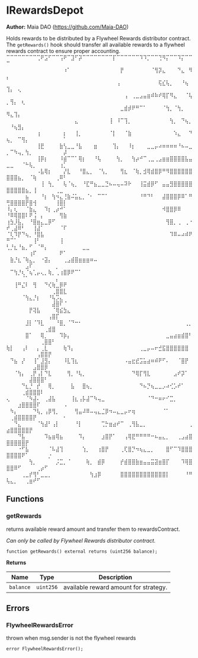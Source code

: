 # IRewardsDepot

**Author:**
Maia DAO (https://github.com/Maia-DAO)

Holds rewards to be distributed by a Flywheel Rewards distributor contract.
The `getRewards()` hook should transfer all available rewards to a
flywheel rewards contract to ensure proper accounting.
⠉⠉⠉⠉⠉⠉⠉⠉⢉⠟⣩⠋⠉⠉⢩⠟⠉⣹⠋⡽⠉⠉⠉⠉⠉⠉⠉⠉⡏⠉⠉⠉⠉⠉⠉⠹⠹⡉⠉⠉⢙⠻⡍⠉⠉⠹⡍⠉⠉⠉
⠀⠀⠀⠀⠀⠀⠀⠀⠀⠀⠀⠀⠀⠀⠀⠰⠁⠀⠀⠀⠀⠀⠀⠀⠀⠀⠀⠀⠀⠀⡟⠀⠀⠀⠀⠀⠀⠀⠈⢻⡽⣄⠀⠀⠀⠙⣄⠀⠻⡄⠀⠀⠀⠀⠀⠀⠀⠀⠀⠀⠀⠀⠀⠀⠀
⠀⠀⠀⠀⠀⠀⠀⠀⠀⠀⠀⠀⠀⠀⠀⠀⠀⠀⠀⠀⠀⠀⠀⠀⠀⠀⠀⠀⠀⢠⠀⠀⠀⠀⠀⠀⠀⠀⠀⠀⢯⣎⢧⡀⠀⠀⠘⢦⠀⢹⡄⠀⢄⠀⠀⠀⠀⠀⠀⠀⠀⠀⠀⠀⠀
⠀⠀⠀⠀⠀⠀⠀⠀⠀⠀⠀⠀⠀⠀⠀⠀⠀⠀⠀⠀⠀⠀⠀⠀⠀⠀⠀⠀⠀⠀⠀⢠⠀⢀⣀⣠⣤⣶⠾⠷⠞⢿⡏⠻⣄⠀⠀⠈⢧⡀⢻⡄⠀⢆⠀⠀⠀⠀⠀⠀⠀⠀⠀⠀⠀
⠀⠀⠀⠀⠀⠀⠀⠀⠀⠀⠀⠀⠀⠀⠀⠀⠀⠀⠀⠀⠀⠀⠀⠀⠀⠀⠀⠀⠀⠀⣀⣾⡾⠟⠛⠉⠁⠀⠀⠀⠀⠈⢳⡀⠈⢳⡀⠀⠀⠻⣄⢹⡄⠀⠀⠀⠀⠀⠀⠀⠀⠀⠀⠀⠀
⠀⠀⠀⠀⠀⠀⠀⠀⠀⠀⠀⠀⠀⠀⠀⠀⠀⠀⣄⠀⠀⠀⠀⠀⠀⠀⠀⢸⠀⠸⠉⢹⡀⠀⠀⠀⠀⠀⠀⠀⠀⠀⠀⢳⡀⠀⠙⢦⡀⠀⠘⢦⣻⡄⠀⠀⠀⠀⠀⠀⠀⠀⠀⠀⠀
⠀⠀⠀⠀⠀⠀⠀⠀⢰⠀⠀⠀⠀⠀⠀⡆⠀⠀⢸⡀⠀⠀⠀⠀⠀⠀⠀⠈⡇⠀⠀⠈⣷⠀⠀⠀⠀⠀⠀⠀⠀⠀⠀⠀⠱⣄⠀⠀⠙⢦⡀⠀⠉⢻⡄⠀⠀⠀⠀⠀⠀⠀⠀⠀⠁
⠀⠀⠀⠀⠀⠀⠀⠀⢸⣟⠀⠀⠀⠀⣷⢣⣀⣀⠘⣧⠀⠀⠀⣶⠀⠀⠀⠀⢹⡄⠀⠀⠸⡆⠀⠀⠀⣀⣀⡤⠴⠶⠶⠶⠶⠘⠦⠤⣀⡀⠉⠳⢤⡀⢳⡀⠀⠀⠀⠀⠀⠀⠀⠀⡼
⠀⠀⠀⠀⠀⠀⠀⠀⢸⡿⡆⠀⠀⠀⠸⣾⠉⠉⠁⢿⡆⠀⠀⠘⢧⠀⠀⠀⠀⢳⡀⠀⠀⢳⡴⠚⠉⢀⣀⢀⣠⣶⣶⣿⣿⣿⣿⣧⣤⣀⣀⠀⠀⠈⠓⢧⡀⠀⠀⠀⠀⠀⠀⢰⡁
⠀⠀⠀⠀⠀⠀⠀⠀⠠⣧⢿⡆⠀⠀⠀⡜⣇⠀⠀⠘⣿⣄⡀⠀⠈⢣⡀⠀⠀⠀⢻⣆⠀⠈⢷⡀⣺⢿⣾⣿⡿⠛⠻⣿⣿⣿⣿⣿⣿⣿⣿⣿⣦⡀⠀⠈⢷⠀⠀⠀⠀⠀⢀⠿⠃
⠀⠀⠀⠀⠀⠀⠀⠀⠀⢸⠀⢳⡀⠀⠀⢧⠈⢦⡀⠀⠘⣏⠛⣦⣀⣀⣙⠦⠤⢤⠤⠽⠗⠀⠀⢸⣭⣾⡿⠋⠀⣤⣤⣻⣿⣿⣿⣿⣿⣿⣿⣿⣿⣿⣦⡀⢸⠀⠀⠀⠀⠀⢀⣀⠀
⠀⠀⠀⠀⠀⣦⠀⠀⠀⠘⡆⠀⢳⠲⣄⢘⣷⠬⣥⣄⡀⠈⠂⠀⠉⠉⠁⠀⠀⠀⠀⠀⠀⠀⠀⠘⠛⠙⠃⠀⠀⣼⣿⣿⣿⡿⠿⠁⠛⢛⣿⣿⣿⣿⡟⣿⢺⠀⠀⠀⠀⠀⢸⣿⡇
⠸⡄⢆⠀⠀⠈⣷⣄⠀⠀⠹⡆⢀⡴⠚⠁⠀⠀⠀⠀⠀⠀⠀⠀⠀⠀⠀⠀⠀⠀⠀⠀⠀⠀⠀⠀⠀⠀⠀⠀⠀⠺⣿⣿⡿⠿⠀⠀⠀⠘⠿⢿⣿⣿⠇⠟⢨⠀⡄⠀⠀⠀⠀⢻⣷
⢰⣳⡸⣧⡀⠀⠘⣿⣶⣄⣀⡿⠋⠀⠀⠀⠀⠀⠀⠀⠀⠀⠀⠀⠀⠀⠀⠀⠀⠀⠀⠀⠀⠀⠀⠀⠀⠀⠀⠀⠀⠀⢻⣿⡀⢀⠀⢀⠐⠞⢀⣼⠿⠃⠀⠀⢸⣼⠁⠀⠀⠀⠀⠈⠏
⠈⢇⠹⡟⠙⢦⡀⠘⣿⣧⠀⠀⠀⠀⠀⠀⠀⠀⠀⠀⠀⠀⠀⠀⠀⠀⠀⠀⠀⠀⠀⠀⠀⠀⠀⠀⠀⠀⠀⠀⠀⠀⠀⠹⠿⠤⠴⠾⠟⠛⠉⠁⠀⠀⠀⠀⢸⠃⠀⠀⠀⠀⠀⢸⠀
⢃⡘⣆⠘⣦⡀⠋⠀⠈⠛⡄⠀⠀⠀⠀⠀⠀⠀⠀⠀⣀⣀⠀⠀⠀⠀⠀⠀⠀⠀⠀⠀⠀⠀⠀⠀⠀⠀⠀⠀⠀⠀⠀⠀⠀⠀⠀⠀⠀⠀⠀⠀⠀⠀⠀⢰⠏⠀⠀⠀⠀⠀⠀⠟⠁
⠀⣷⡘⣆⠈⢷⣄⡀⠀⠐⣽⡄⠀⠀⠀⢀⣠⣾⣿⣶⣶⣶⠶⠤⠀⠀⠀⠀⠀⠀⠀⠀⠀⠀⠀⠀⠀⠀⠀⠀⠀⠀⠀⠀⠀⠀⠀⠀⠀⠀⠀⠀⠀⠀⣠⠏⠀⠀⠀⠀⠀⠀⡀⠀⠀
⠀⠉⢳⡘⢆⠈⢦⢁⡤⢄⡀⢷⡀⢀⢰⣿⡿⠟⠉⠁⠀⠀⠀⠀⠀⠀⠀⠀⠀⠀⠀⠀⠀⠀⠀⠀⠀⠀⠀⠀⠀⠀⠀⠀⠀⠀⠀⠀⠀⠀⠀⠀⠀⠈⠁⠀⠀⠀⠀⠀⠀⠀⡄⠀⠀
⠀⠀⢸⠛⣌⠇⠀⢻⠀⠀⠙⢎⢷⣀⡿⠟⠀⠀⠀⠀⠀⠀⠀⠀⠀⠀⠀⠀⠀⠀⠀⠀⠀⠀⠀⠀⠀⠀⠀⠀⠀⠀⠀⠀⠀⠀⠀⠀⠀⠀⠀⠀⠀⠀⠀⠀⠀⠀⠀⠀⠀⢀⣿⣿⣇
⠀⠀⠀⠀⠈⢳⣄⡘⡆⠀⠀⠘⢧⡩⣄⠀⠀⠀⠀⠀⠀⠀⠀⠀⠀⠀⠀⠀⠀⠀⠀⠀⠀⠀⠀⠀⠀⠀⠀⠀⠀⠀⠀⠀⠀⠀⠀⠀⠀⠀⠀⠀⠀⠀⠀⠀⠀⠀⠀⠀⠀⣼⣿⠏⠈
⠀⠀⠀⠀⠀⠀⡟⢽⣧⠀⠀⠀⠈⢿⣮⣳⣄⠀⠀⠀⠀⠀⠀⠀⠀⠀⠀⠀⠀⠀⠀⠀⠀⠀⠀⠀⠀⠀⠀⠀⠀⠀⠀⠀⠀⠀⠀⠀⠀⠀⠀⠀⠀⠀⠀⠀⠀⠀⠀⠀⢠⣿⡏⠀⠀
⠀⠀⠀⠀⠀⣸⡇⠈⠹⣇⠀⠀⠀⠘⣿⡀⠈⠙⠒⠂⠀⠀⠀⠀⠀⠀⠀⠀⠀⠀⠀⠀⠀⠀⠀⠀⠀⠀⠀⠀⠀⠀⠀⠀⠀⠀⠀⢀⡀⠀⠀⠀⠀⠀⠀⠀⠀⠀⠀⢀⣾⣿⠀⠀⠀
⠀⠀⠀⠀⠀⣿⠁⠀⠀⢿⡀⠀⠀⠀⠹⡷⡄⠀⠀⠀⠀⠀⠀⠀⠀⠀⠀⠀⠀⠀⠀⠀⠀⠀⠀⠀⠀⠀⠀⠀⠀⠀⣀⣤⣴⣶⣾⣿⠃⠀⠀⠀⠀⠀⠀⠀⠀⠀⢀⣿⣿⠃⠀⠀⠀
⢷⡇⠀⠀⢠⠇⠀⠀⡄⢀⣇⠀⠀⠀⠀⢷⠹⡄⠀⠀⠀⠀⠀⠀⠀⠀⠀⠀⠀⠀⠀⠀⠀⠀⠀⢀⣀⡤⠤⠖⣚⣯⣿⣿⣿⣿⣿⣿⠀⠀⠀⠀⠀⠀⠀⠀⠀⢠⣿⣿⡟⠀⠀⠀⠀
⠀⠙⣦⠀⡜⠀⠀⢸⠁⣸⣻⡄⠀⠀⠀⠸⣇⢹⣆⠀⠀⠀⠀⠀⠀⠀⠀⠀⠀⠀⠀⠠⣤⣖⣞⣩⣥⣴⠶⠾⠟⠋⠄⠀⠀⠈⣿⡟⠀⠀⠀⠀⠀⠀⠀⠀⣠⣿⣿⡿⠀⠀⠀⠀⠀
⠀⠀⠈⢳⡄⠀⢀⡟⢠⡇⠙⣇⠀⠀⠀⠀⢻⡀⠘⢧⡀⠀⠀⠀⠀⠀⠀⠀⠀⠀⠀⠀⠀⠙⢿⡏⢻⣇⠀⠀⠀⠀⠀⠀⣠⠞⡽⠁⠀⠀⠀⠀⠀⠀⠀⣼⣿⣿⣿⠃⠀⠀⠀⠀⠀
⠀⠀⠀⠀⠙⣆⡘⠀⡞⠀⠀⢿⡀⠀⠀⠀⠀⣧⠀⠀⣿⢦⡀⠀⠀⠀⠀⠀⠀⠀⠀⠀⠀⠀⠀⠙⠦⡙⢦⣀⣀⡠⠴⢊⡡⠞⠁⠀⠀⠀⠀⠀⠀⢀⣾⣿⣿⣿⠇⠀⠀⠀⠀⠀⠀
⢄⠀⠀⠀⠀⠈⠳⣼⠄⠀⢀⣼⣧⠀⠀⠀⠀⢸⣆⢠⡧⣼⠉⠳⢤⣀⠀⠀⠀⠀⠀⠀⠀⠀⠀⠀⠀⠈⠙⠒⠶⠖⠊⣉⡀⠀⠀⠀⠀⠀⠀⠀⣰⣿⣿⣿⣿⠏⠀⠀⠀⠀⠀⠀⠠
⠀⠳⡄⠀⠀⠀⠀⠙⢧⡀⢠⡿⢻⡀⠀⠀⠀⠀⢻⣤⠼⠿⠤⢤⣄⣈⡿⠲⠤⣄⣀⡤⠖⢶⠀⠀⠀⠀⠀⠀⠀⠈⠁⠀⠀⠀⠀⠀⠀⠀⢀⣾⣿⣿⣿⣿⡟⠀⠀⠀⠀⠀⠀⠀⠂
⠀⠀⠙⣄⠀⠀⠀⠀⠈⢳⣼⠃⢠⡇⠀⠀⠀⠀⠘⡇⠀⠀⠀⠀⠀⢉⡓⣶⣴⠞⠉⠀⢀⢻⣧⣀⡀⠀⠀⠀⠀⠀⠀⠀⠀⠀⠀⠀⢀⣴⣿⣿⣿⣿⣿⡟⠀⠀⠀⠀⠀⠀⠀⠀⠀
⠀⠀⠀⠙⣧⠀⠀⠀⠀⠀⠹⣦⣶⢿⣦⠀⠀⠀⠀⠹⡄⠀⠀⠀⠀⣰⣿⡟⠁⠀⠀⢠⢿⣟⠛⠛⠛⠛⠒⠦⣤⣄⡀⠀⠀⢀⣠⣴⣿⣿⣿⣿⣿⣿⡟⠀⠀⠀⠀⠀⠀⠀⠀⠀⠀
⠀⠀⠀⠐⠋⣧⠀⠀⠀⠀⠀⠈⠧⣼⢹⠀⠀⠀⠀⠀⢱⡀⠀⠀⢰⣿⡟⠀⠀⠀⢀⢏⣿⡙⠲⢦⣄⣀⡀⠀⠀⠀⣿⠋⠉⠹⣿⣿⣿⣿⣿⣿⣿⠟⠁⠀⠀⠀⠀⠀⡐⠀⠀⠀⠀
⠀⠀⠀⠀⠀⠀⢳⡀⠀⠀⠀⠀⠀⡨⣉⡀⠈⠀⠀⠀⠀⢷⡀⠀⣾⡿⠀⠀⠀⠀⡞⣾⣿⣿⣷⣶⣤⣤⣭⣽⣶⣿⡏⠀⠀⠀⠹⢿⣿⣿⣿⠿⠋⠀⠀⠀⠀⢀⡴⠋⠀⠀⠀⠀⠀
⠀⠀⠀⠀⢀⣀⡞⢻⠃⣀⣀⡀⠀⠀⠀⠀⠀⠀⠀⠀⠀⠀⢳⣰⡿⠀⠀⠀⠀⠀⣿⣿⣿⣿⣿⣿⣿⣿⣿⣿⣿⣿⡇⠀⠀⠀⠀⠘⠛⢧⣄⡀⠀⠀⢀⣶⠞⠋⠀⠀⠀⠀⠀⠀⠀


## Functions
### getRewards

returns available reward amount and transfer them to rewardsContract.

*Can only be called by Flywheel Rewards distributor contract.*


```solidity
function getRewards() external returns (uint256 balance);
```
**Returns**

|Name|Type|Description|
|----|----|-----------|
|`balance`|`uint256`|available reward amount for strategy.|


## Errors
### FlywheelRewardsError
thrown when msg.sender is not the flywheel rewards


```solidity
error FlywheelRewardsError();
```

